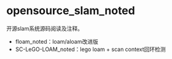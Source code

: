 # opensource_slam_noted
开源slam系统源码阅读及注释。

- floam_noted：loam/aloam改进版
- SC-LeGO-LOAM_noted：lego loam + scan context回环检测